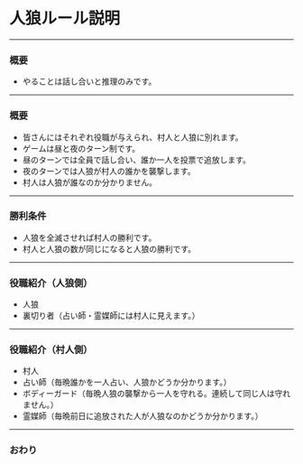 # 人狼ルール説明
---

### 概要

* やることは話し合いと推理のみです。
---

### 概要
* 皆さんにはそれぞれ役職が与えられ、村人と人狼に別れます。
* ゲームは昼と夜のターン制です。
* 昼のターンでは全員で話し合い、誰か一人を投票で追放します。
* 夜のターンでは人狼が村人の誰かを襲撃します。
* 村人は人狼が誰なのか分かりません。
---

### 勝利条件
* 人狼を全滅させれば村人の勝利です。
* 村人と人狼の数が同じになると人狼の勝利です。
---

### 役職紹介（人狼側）
* 人狼
* 裏切り者（占い師・霊媒師には村人に見えます。）
---

### 役職紹介（村人側）
* 村人
* 占い師（毎晩誰かを一人占い、人狼かどうか分かります。）
* ボディーガード（毎晩人狼の襲撃から一人を守れる。連続して同じ人は守れません。）
* 霊媒師（毎晩前日に追放された人が人狼なのかどうか分かります。）
---

### おわり

